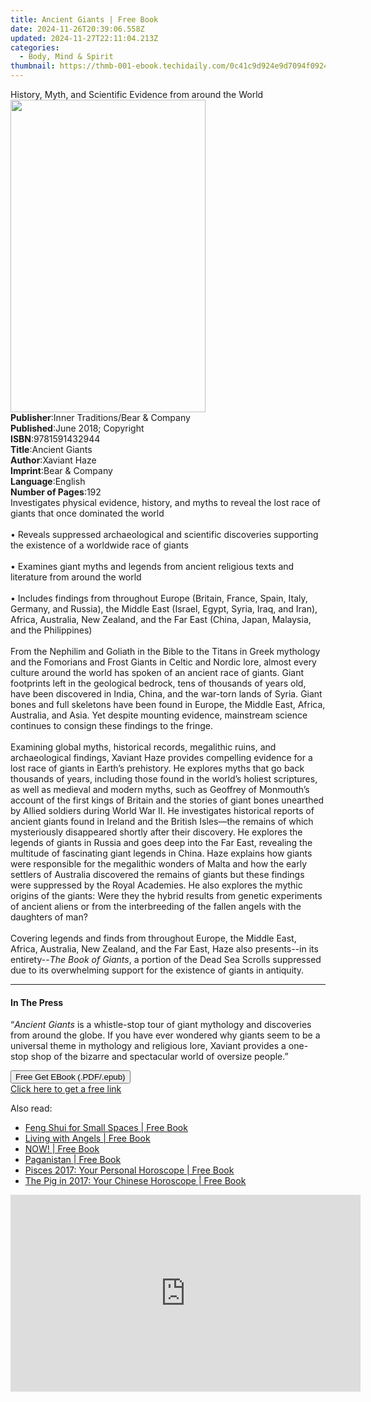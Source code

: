 ```yaml
---
title: Ancient Giants | Free Book
date: 2024-11-26T20:39:06.558Z
updated: 2024-11-27T22:11:04.213Z
categories:
  - Body, Mind & Spirit
thumbnail: https://thmb-001-ebook.techidaily.com/0c41c9d924e9d7094f0924ec9ced98e23cc911d5dfcb08b1798d1ddf59f44124.jpg
---
```

<main id="book-container">
  <div class="flex flex-col">
    <div class="book-brief flex-1 py-6 px-4 sm:p-6 md:py-10 md:px-8">
      <!-- brief-->
      <div class="book-brief-main">
        History, Myth, and Scientific Evidence from around the World
      </div>
    </div>
    <div
      class="book-meta-info flex-1 grid gap-4 col-start-1 col-end-3 row-start-1 sm:mb-6 sm:grid-cols-4 lg:gap-6 lg:col-start-2 lg:row-end-6 lg:row-span-6 lg:mb-0"
    >
      <div
        class="book-meta-info-left place-content-center mt-4 p-4 text-sm leading-6 col-start-2 col-span-2 dark:text-slate-400"
      >
        <img
          class="w-full h-500 object-cover rounded-lg sm:h-255 sm:col-span-2 lg:col-span-full"
          src="https://img-001-ebook.techidaily.com/194eeef81a65326fc2aef1da372c27882d852e9792d5b07bd67cfc273bd749de.jpg"
          alt=""
          width="312"
          height="500"
        />
      </div>
      <div
        class="book-meta-info-right mt-2 col-start-1 row-start-2 col-span-3 self-center"
      >
        <!-- meta data  -->
        <div class="flex flex-col px-4 md:px-8">
          <div class="flex-1">
            <strong>Publisher</strong>:<span class="px-2"
              >Inner Traditions/Bear &amp; Company</span
            >
          </div>
          <div class="flex-1">
            <strong>Published</strong>:<span class="px-2"
              >June 2018; Copyright</span
            >
          </div>
          <div class="flex-1">
            <strong>ISBN</strong>:<span class="px-2">9781591432944</span>
          </div>
          <div class="flex-1">
            <strong>Title</strong>:<span class="px-2">Ancient Giants</span>
          </div>
          <div class="flex-1">
            <strong>Author</strong>:<span class="px-2">Xaviant Haze</span>
          </div>
          <div class="flex-1">
            <strong>Imprint</strong>:<span class="px-2"
              >Bear &amp; Company</span
            >
          </div>
          <div class="flex-1">
            <strong>Language</strong>:<span class="px-2">English</span>
          </div>
          <div class="flex-1">
            <strong>Number of Pages</strong>:<span class="px-2">192</span>
          </div>
        </div>
      </div>
    </div>
    <div class="book-description flex-1 py-6 px-4 sm:p-6 md:py-10 md:px-8">
      <div class="book-description-main">
        <div accordion-content="" id="description">
          Investigates physical evidence, history, and myths to reveal the lost
          race of giants that once dominated the world <br /><br />• Reveals
          suppressed archaeological and scientific discoveries supporting the
          existence of a worldwide race of giants <br /><br />• Examines giant
          myths and legends from ancient religious texts and literature from
          around the world <br /><br />• Includes findings from throughout
          Europe (Britain, France, Spain, Italy, Germany, and Russia), the
          Middle East (Israel, Egypt, Syria, Iraq, and Iran), Africa, Australia,
          New Zealand, and the Far East (China, Japan, Malaysia, and the
          Philippines) <br /><br />From the Nephilim and Goliath in the Bible to
          the Titans in Greek mythology and the Fomorians and Frost Giants in
          Celtic and Nordic lore, almost every culture around the world has
          spoken of an ancient race of giants. Giant footprints left in the
          geological bedrock, tens of thousands of years old, have been
          discovered in India, China, and the war-torn lands of Syria. Giant
          bones and full skeletons have been found in Europe, the Middle East,
          Africa, Australia, and Asia. Yet despite mounting evidence, mainstream
          science continues to consign these findings to the fringe.
          <br /><br />Examining global myths, historical records, megalithic
          ruins, and archaeological findings, Xaviant Haze provides compelling
          evidence for a lost race of giants in Earth’s prehistory. He explores
          myths that go back thousands of years, including those found in the
          world’s holiest scriptures, as well as medieval and modern myths, such
          as Geoffrey of Monmouth’s account of the first kings of Britain and
          the stories of giant bones unearthed by Allied soldiers during World
          War II. He investigates historical reports of ancient giants found in
          Ireland and the British Isles—the remains of which mysteriously
          disappeared shortly after their discovery. He explores the legends of
          giants in Russia and goes deep into the Far East, revealing the
          multitude of fascinating giant legends in China. Haze explains how
          giants were responsible for the megalithic wonders of Malta and how
          the early settlers of Australia discovered the remains of giants but
          these findings were suppressed by the Royal Academies. He also
          explores the mythic origins of the giants: Were they the hybrid
          results from genetic experiments of ancient aliens or from the
          interbreeding of the fallen angels with the daughters of man?
          <br /><br />Covering legends and finds from throughout Europe, the
          Middle East, Africa, Australia, New Zealand, and the Far East, Haze
          also presents--in its entirety--<i>The Book of Giants</i>, a portion
          of the Dead Sea Scrolls suppressed due to its overwhelming support for
          the existence of giants in antiquity.
        </div>
        <div class="accordion-fader"></div>
      </div>
    </div>
    <div class="book-excerpts flex-1 py-6 px-4 sm:p-6 md:py-10 md:px-8">
      <!-- excerpts-->
      <div class="book-excerpts-main">
        <hr />
        <h4 class="placeholder placeholder-heading">
          <span>In The Press</span>
        </h4>
        <p>
          “<i>Ancient Giants</i> is a whistle-stop tour of giant mythology and
          discoveries from around the globe. If you have ever wondered why
          giants seem to be a universal theme in mythology and religious lore,
          Xaviant provides a one-stop shop of the bizarre and spectacular world
          of oversize people.”
        </p>
      </div>
    </div>
    <div
      class="book-about-author flex-1 py-6 px-4 sm:p-6 md:py-10 md:px-8"
    ></div>
    <div class="book-free-get flex-1 py-6 px-4 sm:p-6 md:py-10 md:px-8">
      <button
        id="btn-free-get"
        class="bg-blue-500 hover:bg-blue-700 text-white font-bold py-2 px-4 rounded"
      >
        Free Get EBook (.PDF/.epub)
      </button>
      <div id="countdown-display" class="px-2 text-lg mt-2"></div>
      <a
        id="free-link"
        class="hidden bg-blue-500 hover:bg-blue-700 text-white font-bold py-2 px-4 rounded"
        href="https://www.ebooks.com/en-us/book/95917954/ancient-giants/xaviant-haze/"
        target="_blank"
        >Click here to get a free link</a
      >
    </div>
    <script>
      let countdownTime = 0;
      let countdownInterval = null;
      document
        .getElementById('btn-free-get')
        .addEventListener('click', startCountdown);
      function startCountdown() {
        countdownTime = new Date().getTime() + 60000 * 3;
        countdownInterval = setInterval(updateCountdown, 1000);
        document.getElementById('btn-free-get').disabled = true;
        document
          .getElementById('btn-free-get')
          .classList.add('bg-gray-500', 'cursor-not-allowed');
      }
      function updateCountdown() {
        let currentTime = new Date().getTime();
        let timeLeft = countdownTime - currentTime;
        let secondsLeft = Math.floor(timeLeft / 1000);
        document.getElementById('countdown-display').innerHTML =
          `Remaining time: ${secondsLeft} seconds.`;
        if (secondsLeft <= 0) {
          clearInterval(countdownInterval);
          document.getElementById('btn-free-get').classList.add('hidden');
          document.getElementById('free-link').classList.remove('hidden');
          document.getElementById('countdown-display').innerHTML = '';
        }
      }
    </script>
  </div>
</main>

<ins class="adsbygoogle"
      style="display:block"
      data-ad-client="ca-pub-7571918770474297"
      data-ad-slot="8358498916"
      data-ad-format="auto"
      data-full-width-responsive="true"></ins>
    

<span class="atpl-alsoreadstyle">Also read:</span>
<div><ul>
<li><a href="https://novels-ebooks.techidaily.com/2583062--feng-shui-for-small-spaces/"><u>Feng Shui for Small Spaces | Free Book</u></a></li>
<li><a href="https://novels-ebooks.techidaily.com/258774-9781741156805-living-with-angels/"><u>Living with Angels | Free Book</u></a></li>
<li><a href="https://novels-ebooks.techidaily.com/2591651-9780861717330-now/"><u>NOW! | Free Book</u></a></li>
<li><a href="https://novels-ebooks.techidaily.com/2584244-9781317084402-paganistan/"><u>Paganistan | Free Book</u></a></li>
<li><a href="https://novels-ebooks.techidaily.com/2581667-9780008205393-pisces-2017-your-personal-horoscope/"><u>Pisces 2017: Your Personal Horoscope | Free Book</u></a></li>
<li><a href="https://novels-ebooks.techidaily.com/2581666-9780008205515-the-pig-in-2017-your-chinese-horoscope/"><u>The Pig in 2017: Your Chinese Horoscope | Free Book</u></a></li>
</ul></div>

<!-- affiliate ads begin -->
<iframe width="560" height="315" src="https://www.youtube.com/embed/-0Ww1YIIUe4?si=cQ-Gkh9UCJABuPZU&autoplay=1" title="YouTube video player" frameborder="0" allow="accelerometer; autoplay; clipboard-write; encrypted-media; gyroscope; picture-in-picture; web-share" referrerpolicy="strict-origin-when-cross-origin" allowfullscreen></iframe>
<!-- affiliate ads end -->

